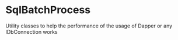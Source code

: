 SqlBatchProcess
===============

Utility classes to help the performance of the usage of Dapper or any IDbConnection works
